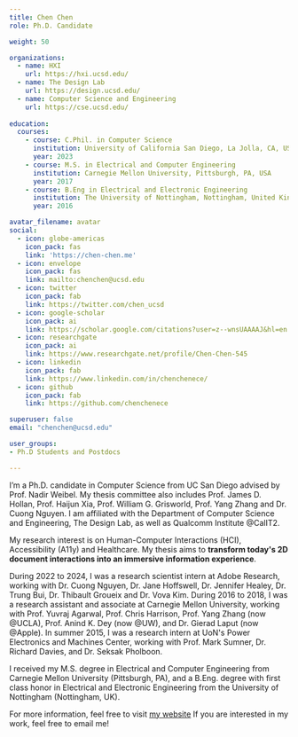 ```yaml
---
title: Chen Chen
role: Ph.D. Candidate

weight: 50

organizations:
  - name: HXI
    url: https://hxi.ucsd.edu/
  - name: The Design Lab
    url: https://design.ucsd.edu/
  - name: Computer Science and Engineering
    url: https://cse.ucsd.edu/
    
education:
  courses:
    - course: C.Phil. in Computer Science
      institution: University of California San Diego, La Jolla, CA, USA
      year: 2023
    - course: M.S. in Electrical and Computer Engineering
      institution: Carnegie Mellon University, Pittsburgh, PA, USA
      year: 2017
    - course: B.Eng in Electrical and Electronic Engineering
      institution: The University of Nottingham, Nottingham, United Kingdom
      year: 2016

avatar_filename: avatar
social:
  - icon: globe-americas
    icon_pack: fas
    link: 'https://chen-chen.me'
  - icon: envelope
    icon_pack: fas
    link: mailto:chenchen@ucsd.edu
  - icon: twitter
    icon_pack: fab
    link: https://twitter.com/chen_ucsd
  - icon: google-scholar
    icon_pack: ai
    link: https://scholar.google.com/citations?user=z--wnsUAAAAJ&hl=en
  - icon: researchgate
    icon_pack: ai
    link: https://www.researchgate.net/profile/Chen-Chen-545
  - icon: linkedin
    icon_pack: fab
    link: https://www.linkedin.com/in/chenchenece/
  - icon: github
    icon_pack: fab
    link: https://github.com/chenchenece

superuser: false
email: "chenchen@ucsd.edu"

user_groups:
- Ph.D Students and Postdocs

---
```

I’m a Ph.D. candidate in Computer Science from UC San Diego advised by Prof. Nadir Weibel. My thesis committee also includes Prof. James D. Hollan, Prof. Haijun Xia, Prof. William G. Grisworld, Prof. Yang Zhang and Dr. Cuong Nguyen. I am affiliated with the Department of Computer Science and Engineering, The Design Lab, as well as Qualcomm Institute @CalIT2.

My research interest is on Human-Computer Interactions (HCI), Accessibility (A11y) and Healthcare. My thesis aims to **transform today's 2D document interactions into an immersive information experience**.

During 2022 to 2024, I was a research scientist intern at Adobe Research, working with Dr. Cuong Nguyen, Dr. Jane Hoffswell, Dr. Jennifer Healey, Dr. Trung Bui, Dr. Thibault Groueix and Dr. Vova Kim. During 2016 to 2018, I was a research assistant and associate at Carnegie Mellon University, working with Prof. Yuvraj Agarwal, Prof. Chris Harrison, Prof. Yang Zhang (now @UCLA), Prof. Anind K. Dey (now @UW), and Dr. Gierad Laput (now @Apple). In summer 2015, I was a research intern at UoN's Power Electronics and Machines Center, working with Prof. Mark Sumner, Dr. Richard Davies, and Dr. Seksak Pholboon.

I received my M.S. degree in Electrical and Computer Engineering from Carnegie Mellon University (Pittsburgh, PA), and a B.Eng. degree with first class honor in Electrical and Electronic Engineering from the University of Nottingham (Nottingham, UK).

For more information, feel free to visit [my website](https://chen-chen.me) If you are interested in my work, feel free to email me!
